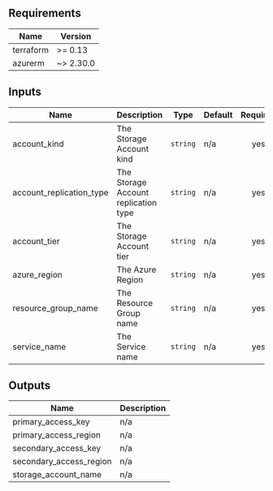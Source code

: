 ## Requirements

| Name | Version |
|------|---------|
| terraform | >= 0.13 |
| azurerm | ~> 2.30.0 |

## Inputs

| Name | Description | Type | Default | Required |
|------|-------------|------|---------|:--------:|
| account\_kind | The Storage Account kind | `string` | n/a | yes |
| account\_replication\_type | The Storage Account replication type | `string` | n/a | yes |
| account\_tier | The Storage Account tier | `string` | n/a | yes |
| azure\_region | The Azure Region | `string` | n/a | yes |
| resource\_group\_name | The Resource Group name | `string` | n/a | yes |
| service\_name | The Service name | `string` | n/a | yes |

## Outputs

| Name | Description |
|------|-------------|
| primary\_access\_key | n/a |
| primary\_access\_region | n/a |
| secondary\_access\_key | n/a |
| secondary\_access\_region | n/a |
| storage\_account\_name | n/a |

